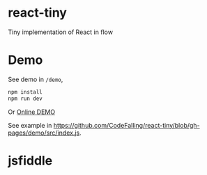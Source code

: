 # react-tiny
Tiny implementation of React in flow

# Demo

See demo in `/demo`, 

```bash
npm install
npm run dev
```

Or [Online DEMO](https://codefalling.github.io/react-tiny/demo/)

See example in https://github.com/CodeFalling/react-tiny/blob/gh-pages/demo/src/index.js.

# jsfiddle

